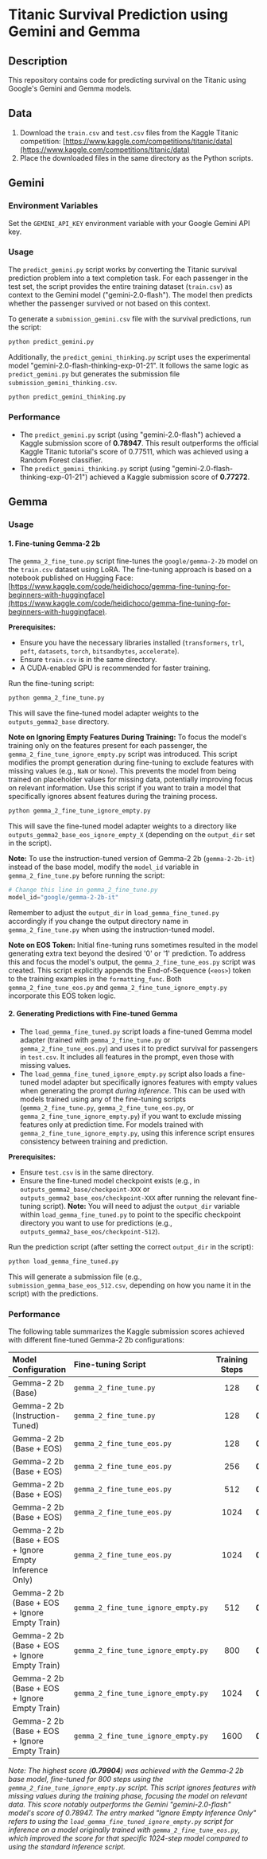 # Titanic Survival Prediction using Gemini and Gemma

## Description
This repository contains code for predicting survival on the Titanic using Google's Gemini and Gemma models.

## Data
1. Download the `train.csv` and `test.csv` files from the Kaggle Titanic competition: [https://www.kaggle.com/competitions/titanic/data](https://www.kaggle.com/competitions/titanic/data)
2. Place the downloaded files in the same directory as the Python scripts.

## Gemini

### Environment Variables
Set the `GEMINI_API_KEY` environment variable with your Google Gemini API key.

### Usage
The `predict_gemini.py` script works by converting the Titanic survival prediction problem into a text completion task. For each passenger in the test set, the script provides the entire training dataset (`train.csv`) as context to the Gemini model ("gemini-2.0-flash"). The model then predicts whether the passenger survived or not based on this context.

To generate a `submission_gemini.csv` file with the survival predictions, run the script:
```bash
python predict_gemini.py
```

Additionally, the `predict_gemini_thinking.py` script uses the experimental model "gemini-2.0-flash-thinking-exp-01-21". It follows the same logic as `predict_gemini.py` but generates the submission file `submission_gemini_thinking.csv`.

```bash
python predict_gemini_thinking.py
```

### Performance
- The `predict_gemini.py` script (using "gemini-2.0-flash") achieved a Kaggle submission score of **0.78947**. This result outperforms the official Kaggle Titanic tutorial's score of 0.77511, which was achieved using a Random Forest classifier.
- The `predict_gemini_thinking.py` script (using "gemini-2.0-flash-thinking-exp-01-21") achieved a Kaggle submission score of **0.77272**.

## Gemma

### Usage

#### 1. Fine-tuning Gemma-2 2b
The `gemma_2_fine_tune.py` script fine-tunes the `google/gemma-2-2b` model on the `train.csv` dataset using LoRA. The fine-tuning approach is based on a notebook published on Hugging Face: [https://www.kaggle.com/code/heidichoco/gemma-fine-tuning-for-beginners-with-huggingface](https://www.kaggle.com/code/heidichoco/gemma-fine-tuning-for-beginners-with-huggingface).

**Prerequisites:**
*   Ensure you have the necessary libraries installed (`transformers`, `trl`, `peft`, `datasets`, `torch`, `bitsandbytes`, `accelerate`).
*   Ensure `train.csv` is in the same directory.
*   A CUDA-enabled GPU is recommended for faster training.

Run the fine-tuning script:
```bash
python gemma_2_fine_tune.py
```
This will save the fine-tuned model adapter weights to the `outputs_gemma2_base` directory.

**Note on Ignoring Empty Features During Training:** To focus the model's training only on the features present for each passenger, the `gemma_2_fine_tune_ignore_empty.py` script was introduced. This script modifies the prompt generation during fine-tuning to exclude features with missing values (e.g., `NaN` or `None`). This prevents the model from being trained on placeholder values for missing data, potentially improving focus on relevant information. Use this script if you want to train a model that specifically ignores absent features during the training process.

```bash
python gemma_2_fine_tune_ignore_empty.py
```
This will save the fine-tuned model adapter weights to a directory like `outputs_gemma2_base_eos_ignore_empty_X` (depending on the `output_dir` set in the script).

**Note:** To use the instruction-tuned version of Gemma-2 2b (`gemma-2-2b-it`) instead of the base model, modify the `model_id` variable in `gemma_2_fine_tune.py` before running the script:
```python
# Change this line in gemma_2_fine_tune.py
model_id="google/gemma-2-2b-it" 
```
Remember to adjust the `output_dir` in `load_gemma_fine_tuned.py` accordingly if you change the output directory name in `gemma_2_fine_tune.py` when using the instruction-tuned model.

**Note on EOS Token:** Initial fine-tuning runs sometimes resulted in the model generating extra text beyond the desired '0' or '1' prediction. To address this and focus the model's output, the `gemma_2_fine_tune_eos.py` script was created. This script explicitly appends the End-of-Sequence (`<eos>`) token to the training examples in the `formatting_func`. Both `gemma_2_fine_tune_eos.py` and `gemma_2_fine_tune_ignore_empty.py` incorporate this EOS token logic.

#### 2. Generating Predictions with Fine-tuned Gemma
- The `load_gemma_fine_tuned.py` script loads a fine-tuned Gemma model adapter (trained with `gemma_2_fine_tune.py` or `gemma_2_fine_tune_eos.py`) and uses it to predict survival for passengers in `test.csv`. It includes all features in the prompt, even those with missing values.
- The `load_gemma_fine_tuned_ignore_empty.py` script also loads a fine-tuned model adapter but specifically ignores features with empty values when generating the prompt *during inference*. This can be used with models trained using any of the fine-tuning scripts (`gemma_2_fine_tune.py`, `gemma_2_fine_tune_eos.py`, or `gemma_2_fine_tune_ignore_empty.py`) if you want to exclude missing features only at prediction time. For models trained with `gemma_2_fine_tune_ignore_empty.py`, using this inference script ensures consistency between training and prediction.

**Prerequisites:**
*   Ensure `test.csv` is in the same directory.
*   Ensure the fine-tuned model checkpoint exists (e.g., in `outputs_gemma2_base/checkpoint-XXX` or `outputs_gemma2_base_eos/checkpoint-XXX` after running the relevant fine-tuning script). **Note:** You will need to adjust the `output_dir` variable within `load_gemma_fine_tuned.py` to point to the specific checkpoint directory you want to use for predictions (e.g., `outputs_gemma2_base_eos/checkpoint-512`).

Run the prediction script (after setting the correct `output_dir` in the script):
```bash
python load_gemma_fine_tuned.py
```
This will generate a submission file (e.g., `submission_gemma_base_eos_512.csv`, depending on how you name it in the script) with the predictions.

### Performance

The following table summarizes the Kaggle submission scores achieved with different fine-tuned Gemma-2 2b configurations:

| Model Configuration                        | Fine-tuning Script                 | Training Steps | Kaggle Score |
| :----------------------------------------- | :--------------------------------- | :------------: | :----------: |
| Gemma-2 2b (Base)                          | `gemma_2_fine_tune.py`             |      128       | **0.77751**  |
| Gemma-2 2b (Instruction-Tuned)             | `gemma_2_fine_tune.py`             |      128       | **0.78468**  |
| Gemma-2 2b (Base + EOS)                    | `gemma_2_fine_tune_eos.py`         |      128       | **0.77751**  |
| Gemma-2 2b (Base + EOS)                    | `gemma_2_fine_tune_eos.py`         |      256       | **0.77511**  |
| Gemma-2 2b (Base + EOS)                    | `gemma_2_fine_tune_eos.py`         |      512       | **0.78947**  |
| Gemma-2 2b (Base + EOS)                    | `gemma_2_fine_tune_eos.py`         |     1024       | **0.78229**  |
| Gemma-2 2b (Base + EOS + Ignore Empty Inference Only)| `gemma_2_fine_tune_eos.py`         |     1024       | **0.78468**  |
| Gemma-2 2b (Base + EOS + Ignore Empty Train)| `gemma_2_fine_tune_ignore_empty.py`|      512       | **0.75598**  |
| Gemma-2 2b (Base + EOS + Ignore Empty Train)| `gemma_2_fine_tune_ignore_empty.py`|      800       | **0.79904**  |
| Gemma-2 2b (Base + EOS + Ignore Empty Train)| `gemma_2_fine_tune_ignore_empty.py`|     1024       | **0.78947**  |
| Gemma-2 2b (Base + EOS + Ignore Empty Train)| `gemma_2_fine_tune_ignore_empty.py`|     1600       | **0.78708**  |

*Note: The highest score (**0.79904**) was achieved with the Gemma-2 2b base model, fine-tuned for 800 steps using the `gemma_2_fine_tune_ignore_empty.py` script. This script ignores features with missing values during the training phase, focusing the model on relevant data. This score notably outperforms the Gemini "gemini-2.0-flash" model's score of 0.78947. The entry marked "Ignore Empty Inference Only" refers to using the `load_gemma_fine_tuned_ignore_empty.py` script for inference on a model originally trained with `gemma_2_fine_tune_eos.py`, which improved the score for that specific 1024-step model compared to using the standard inference script.*
